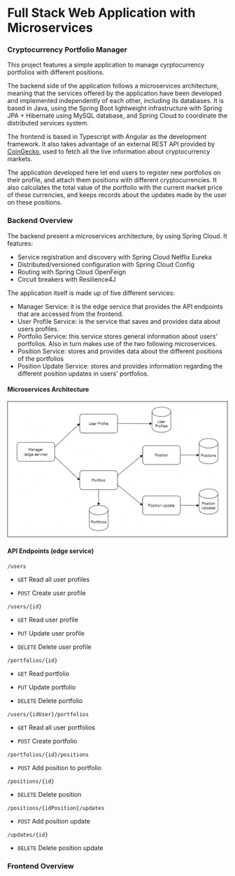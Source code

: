 # Full Stack Web Application with Microservices
### Cryptocurrency Portfolio Manager

This project features a simple application to manage cyrptocurrency portfolios with different positions.

The backend side of the application follows a microservices architecture, meaning that the services offered by the application have been developed and implemented independently of each other, including its databases. It is based in Java, using the Spring Boot lightweight infrastructure with Spring JPA + Hibernate using MySQL database, and Spring Cloud to coordinate the distributed services system.

The frontend is based in Typescript with Angular as the development framework.
It also takes advantage of an external REST API provided by [CoinGecko](https://www.coingecko.com/es/api), used to fetch all the live information about cryptocurrency markets.

The application developed here let end users to register new portfolios on their profile, and attach them positions with different cryptocurrencies. It also calculates the total value
of the portfolio with the current market price of these currencies, and keeps records about the updates made by the user on these positions.


### Backend Overview

The backend present a microservices architecture, by using Spring Cloud. It features:

- Service registration and discovery with Spring Cloud Netflix Eureka
- Distributed/versioned configuration with Spring Cloud Config
- Routing with Spring Cloud OpenFeign
- Circuit breakers with Resilience4J

The application itself is made up of five different services:

- Manager Service: it is the edge service that provides the API endpoints that are accessed from the frontend.
- User Profile Service: is the service that saves and provides data about users profiles.
- Portfolio Service: this service stores general information about users' portfolios. Also in turn makes use of the two following microservices.
- Position Service: stores and provides data about the different positions of the portfolios
- Position Update Service: stores and provides information regarding the different position updates in users' portfolios.

#### Microservices Architecture

![Microservices architecture](microservices.png "Microservices Architecture")

 
#### API Endpoints (edge service)
```
/users
```
 - `GET` Read all user profiles
 
 - `POST` Create user profile 
``` 
/users/{id}
```
 - `GET` Read user profile

 - `PUT` Update user profile

 - `DELETE` Delete user profile  
```
/portfolios/{id}
```
 - `GET` Read portfolio

 - `PUT` Update portfolio

 - `DELETE` Delete portfolio  
 ```
/users/{idUser}/portfolios
``` 
 - `GET` Read all user portfolios
 
 - `POST` Create portfolio
```
/portfolios/{id}/positions
``` 
 - `POST` Add position to portfolio
 ```
/positions/{id}
``` 
 - `DELETE` Delete position
 ```
/positions/{idPosition}/updates
``` 
 - `POST` Add position update
 ```
/updates/{id}
``` 
 - `DELETE` Delete position update



### Frontend Overview


